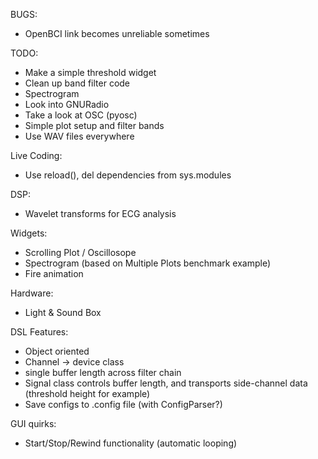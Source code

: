 BUGS:
* OpenBCI link becomes unreliable sometimes

TODO:
* Make a simple threshold widget
* Clean up band filter code
* Spectrogram
* Look into GNURadio
* Take a look at OSC (pyosc)
* Simple plot setup and filter bands
* Use WAV files everywhere

Live Coding:
* Use reload(), del dependencies from sys.modules

DSP:
* Wavelet transforms for ECG analysis

Widgets:
* Scrolling Plot / Oscillosope
* Spectrogram (based on Multiple Plots benchmark example)
* Fire animation

Hardware:
* Light & Sound Box


DSL Features:

* Object oriented
* Channel -> device class
* single buffer length across filter chain
* Signal class controls buffer length, and transports side-channel data (threshold height for example)
* Save configs to .config file (with ConfigParser?)



GUI quirks:
* Start/Stop/Rewind functionality (automatic looping)
